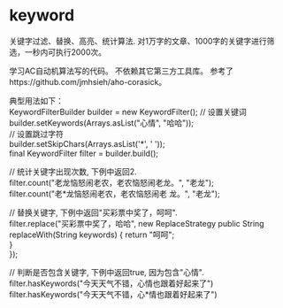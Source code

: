 keyword
=======

关键字过滤、替换、高亮、统计算法.
对1万字的文章、1000字的关键字进行筛选，一秒内可执行2000次。

学习AC自动机算法写的代码。
不依赖其它第三方工具库。
参考了https://github.com/jmhsieh/aho-corasick。
                                       
典型用法如下：                                      
  KeywordFilterBuilder builder = new KeywordFilter();
  // 设置关键词 
  builder.setKeywords(Arrays.asList("心情", "哈哈"));   
 // 设置跳过字符   
  builder.setSkipChars(Arrays.asList('*', ' '));   
  final KeywordFilter filter = builder.build();  
 
                                                 
  // 统计关键字出现次数, 下例中返回2.                          
  filter.count("老龙恼怒闹老农，老农恼怒闹老龙。", "老龙");        
  filter.count("老*龙恼怒闹老农，老农恼怒闹老 龙。", "老龙");      
                                                 
  // 替换关键字, 下例中返回"买彩票中奖了，呵呵".                    
  filter.replace("买彩票中奖了，哈哈", new ReplaceStrategy
      public String replaceWith(String keywords) {
             return "呵呵";                            
      }                                           
  });                                            
                                                 
  // 判断是否包含关键字, 下例中返回true, 因为包含"心情".             
  filter.hasKeywords("今天天气不错，心情也跟着好起来了")         
  filter.hasKeywords("今天天气不错，心*情也跟着好起来了")        

